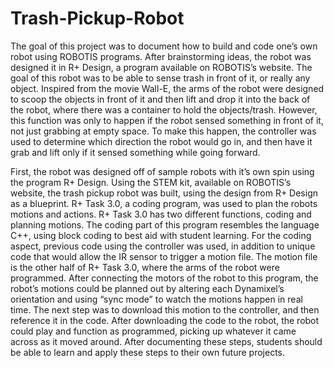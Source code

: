 # Trash-Pickup-Robot
The goal of this project was to document how to build and code one’s own robot using ROBOTIS programs. After brainstorming ideas, the robot was designed it in R+ Design, a program available on ROBOTIS’s website. The goal of this robot was to be able to sense trash in front of it, or really any object. Inspired from the movie Wall-E, the arms of the robot were designed to scoop the objects in front of it and then lift and drop it into the back of the robot, where there was a container to hold the objects/trash. However, this function was only to happen if the robot sensed something in front of it, not just grabbing at empty space. To make this happen, the controller was used to determine which direction the robot would go in, and then have it grab and lift only if it sensed something while going forward.

First, the robot was designed off of sample robots with it’s own spin using the program R+ Design. Using the STEM kit, available on ROBOTIS’s website, the trash pickup robot was built, using the design from R+ Design as a blueprint. R+ Task 3.0, a coding program, was used to plan the robots motions and actions. R+ Task 3.0 has two different functions, coding and planning motions. The coding part of this program resembles the language C++, using block coding to best aid with student learning. For the coding aspect, previous code using the controller was used, in addition to unique code that would allow the IR sensor to trigger a motion file. The motion file is the other half of R+ Task 3.0, where the arms of the robot were programmed. After connecting the motors of the robot to this program, the robot’s motions could be planned out by altering each Dynamixel’s orientation and using “sync mode” to watch the motions happen in real time. The next step was to download this motion to the controller, and then reference it in the code. After downloading the code to the robot, the robot could play and function as programmed, picking up whatever it came across as it moved around. After documenting these steps, students should be able to learn and apply these steps to their own future projects.
